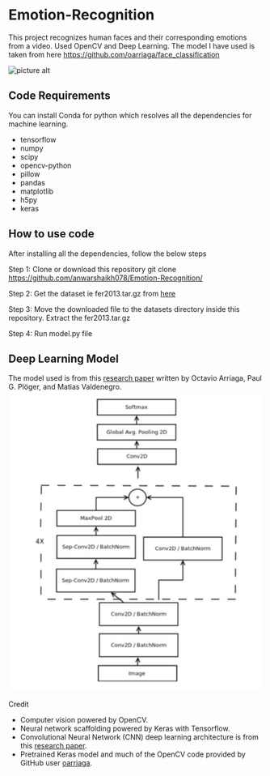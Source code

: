 # Emotion-Recognition
This project recognizes human faces and their corresponding emotions from a video. Used OpenCV and Deep Learning. The model I have used is taken from here https://github.com/oarriaga/face_classification

![picture alt](https://github.com/anwarshaikh078/Emotion-Recognition/blob/master/gif/abc.gif)

## Code Requirements
You can install Conda for python which resolves all the dependencies for machine learning.
* tensorflow 
* numpy
* scipy
* opencv-python
* pillow
* pandas
* matplotlib
* h5py
* keras

## How to use code
After installing all the dependencies, follow the below steps

Step 1: Clone or download this repository
  git clone https://github.com/anwarshaikh078/Emotion-Recognition/
  
Step 2: Get the dataset ie fer2013.tar.gz from [here](https://www.kaggle.com/c/challenges-in-representation-learning-facial-expression-recognition-challenge/data)

Step 3: Move the downloaded file to the datasets directory inside this repository. Extract the fer2013.tar.gz

Step 4: Run model.py file

## Deep Learning Model
The model used is from this [research paper](https://github.com/oarriaga/face_classification/blob/master/report.pdf) written by Octavio Arriaga, Paul G. Plöger, and Matias Valdenegro.
![picture alt](https://github.com/anwarshaikh078/Emotion-Recognition/blob/master/modelimg.JPG)

Credit
* Computer vision powered by OpenCV.
* Neural network scaffolding powered by Keras with Tensorflow.
* Convolutional Neural Network (CNN) deep learning architecture is from this [research paper](https://github.com/oarriaga/face_classification/blob/master/report.pdf).
* Pretrained Keras model and much of the OpenCV code provided by GitHub user [oarriaga](https://github.com/oarriaga).
